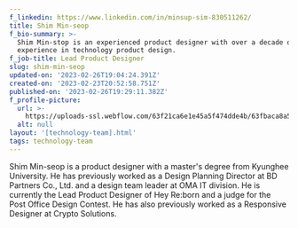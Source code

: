 ```yaml
---
f_linkedin: https://www.linkedin.com/in/minsup-sim-830511262/
title: Shim Min-seop
f_bio-summary: >-
  Shim Min-stop is an experienced product designer with over a decade of
  experience in technology product design.
f_job-title: Lead Product Designer
slug: shim-min-seop
updated-on: '2023-02-26T19:04:24.391Z'
created-on: '2023-02-23T20:52:58.751Z'
published-on: '2023-02-26T19:29:11.382Z'
f_profile-picture:
  url: >-
    https://uploads-ssl.webflow.com/63f21ca6e1e45a5f474dde4b/63fbaca8a506ca810c37a856_Sim%20Minseop.jpg
  alt: null
layout: '[technology-team].html'
tags: technology-team
---
```


Shim Min-seop is a product designer with a master's degree from Kyunghee University. He has previously worked as a Design Planning Director at BD Partners Co., Ltd. and a design team leader at OMA IT division. He is currently the Lead Product Designer of Hey Re:born and a judge for the Post Office Design Contest. He has also previously worked as a Responsive Designer at Crypto Solutions.  

‍
